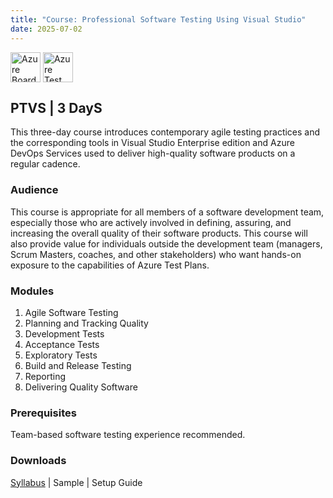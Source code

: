 ```yaml
---
title: "Course: Professional Software Testing Using Visual Studio"
date: 2025-07-02
---
```


<img src="/images/azure-devops/azure-boards.png" alt="Azure Boards" style="height: 48px; margin-bottom: 0; vertical-align: middle;">
<img src="/images/azure-devops/azure-testplans.png" alt="Azure Test Plans" style="height: 48px; margin-bottom: 0; vertical-align: middle;">

## PTVS | 3 DayS
This three-day course introduces contemporary agile testing practices and the corresponding tools in Visual Studio Enterprise edition and Azure DevOps Services used to deliver high-quality software products on a regular cadence.

### Audience
This course is appropriate for all members of a software development team, especially those who are actively involved in defining, assuring, and increasing the overall quality of their software products. This course will also provide value for individuals outside the development team (managers, Scrum Masters, coaches, and other stakeholders) who want hands-on exposure to the capabilities of Azure Test Plans.

### Modules
1. Agile Software Testing
2. Planning and Tracking Quality
3. Development Tests
4. Acceptance Tests
5. Exploratory Tests
6. Build and Release Testing
7. Reporting
8. Delivering Quality Software

### Prerequisites
Team-based software testing experience recommended.

### Downloads

<a href="/downloads/syllabi/ptvs2019.pdf" target="_blank">Syllabus</a> | Sample | Setup Guide